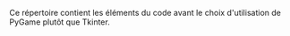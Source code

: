 

Ce répertoire contient les éléments du code avant le choix d'utilisation de PyGame plutôt que Tkinter.
